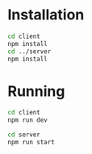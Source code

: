 # Installation
```bash
cd client
npm install
cd ../server
npm install
```

# Running
```bash
cd client
npm run dev
```

```bash
cd server
npm run start
```